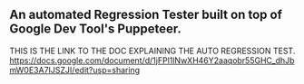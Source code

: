 ## An automated Regression Tester built on top of Google Dev Tool's Puppeteer.

THIS IS THE LINK TO THE DOC EXPLAINING THE AUTO REGRESSION TEST. https://docs.google.com/document/d/1jFPl1lNwXH46Y2aaqobr55GHC_dhJbmW0E3A7IJSZJI/edit?usp=sharing
